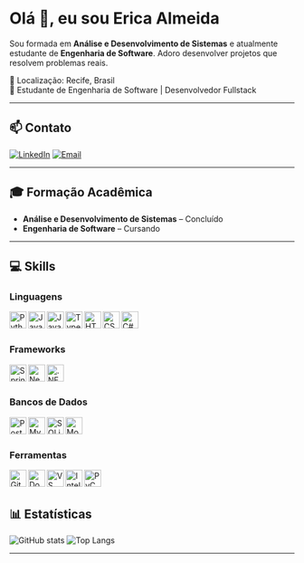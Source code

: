 # Olá 👋, eu sou Erica Almeida

Sou formada em **Análise e Desenvolvimento de Sistemas** e atualmente estudante de **Engenharia de Software**. Adoro desenvolver projetos que resolvem problemas reais.  

📍 Localização: Recife, Brasil  
💼 Estudante de Engenharia de Software | Desenvolvedor Fullstack  

---

## 📫 Contato
[![LinkedIn](https://img.shields.io/badge/-LinkedIn-0A66C2?style=flat-square&logo=linkedin&logoColor=white)](https://www.linkedin.com/in/erica-fl%C3%A1via-almeida/)
[![Email](https://img.shields.io/badge/-Email-D14836?style=flat-square&logo=gmail&logoColor=white)](mailto:ericaflavia6688@gmail.com)

---

## 🎓 Formação Acadêmica
- **Análise e Desenvolvimento de Sistemas** – Concluído  
- **Engenharia de Software** – Cursando  

---

## 💻 Skills

### Linguagens
<img align="left" alt="Python" width="30px" src="https://cdn.jsdelivr.net/gh/devicons/devicon/icons/python/python-original.svg" />
<img align="left" alt="Java" width="30px" src="https://cdn.jsdelivr.net/gh/devicons/devicon/icons/java/java-original.svg" />
<img align="left" alt="JavaScript" width="30px" src="https://cdn.jsdelivr.net/gh/devicons/devicon/icons/javascript/javascript-original.svg" />
<img align="left" alt="TypeScript" width="30px" src="https://cdn.jsdelivr.net/gh/devicons/devicon/icons/typescript/typescript-original.svg" />
<img align="left" alt="HTML5" width="30px" src="https://cdn.jsdelivr.net/gh/devicons/devicon/icons/html5/html5-original.svg" />
<img align="left" alt="CSS3" width="30px" src="https://cdn.jsdelivr.net/gh/devicons/devicon/icons/css3/css3-original.svg" />
<img align="left" alt="C#" width="30px" src="https://cdn.jsdelivr.net/gh/devicons/devicon/icons/csharp/csharp-original.svg" />

<br><br>

### Frameworks
<img align="left" alt="Spring" width="30px" src="https://cdn.jsdelivr.net/gh/devicons/devicon/icons/spring/spring-original.svg" />
<img align="left" alt="NestJS" width="30px" src="https://cdn.jsdelivr.net/gh/devicons/devicon/icons/nestjs/nestjs-plain.svg" />
<img align="left" alt=".NET" width="30px" src="https://cdn.jsdelivr.net/gh/devicons/devicon/icons/dot-net/dot-net-original.svg" />

<br><br>

### Bancos de Dados
<img align="left" alt="PostgreSQL" width="30px" src="https://cdn.jsdelivr.net/gh/devicons/devicon/icons/postgresql/postgresql-original.svg" />
<img align="left" alt="MySQL" width="30px" src="https://cdn.jsdelivr.net/gh/devicons/devicon/icons/mysql/mysql-original.svg" />
<img align="left" alt="SQLite" width="30px" src="https://cdn.jsdelivr.net/gh/devicons/devicon/icons/sqlite/sqlite-original.svg" />
<img align="left" alt="MongoDB" width="30px" src="https://cdn.jsdelivr.net/gh/devicons/devicon/icons/mongodb/mongodb-original.svg" />

<br><br>

### Ferramentas
<img align="left" alt="Git" width="30px" src="https://cdn.jsdelivr.net/gh/devicons/devicon/icons/git/git-original.svg" />
<img align="left" alt="Docker" width="30px" src="https://cdn.jsdelivr.net/gh/devicons/devicon/icons/docker/docker-original.svg" />
<img align="left" alt="VS Code" width="30px" src="https://cdn.jsdelivr.net/gh/devicons/devicon/icons/vscode/vscode-original.svg" />
<img align="left" alt="IntelliJ" width="30px" src="https://cdn.jsdelivr.net/gh/devicons/devicon/icons/intellij/intellij-original.svg" />
<img align="left" alt="PyCharm" width="30px" src="https://cdn.jsdelivr.net/gh/devicons/devicon/icons/pycharm/pycharm-original.svg" />

<br><br>

## 📊 Estatísticas

![GitHub stats](https://github-readme-stats.vercel.app/api?username=ericafalmeid&show_icons=true&theme=radical)
![Top Langs](https://github-readme-stats.vercel.app/api/top-langs/?username=ericafalmeid&layout=compact&theme=radical)

---
